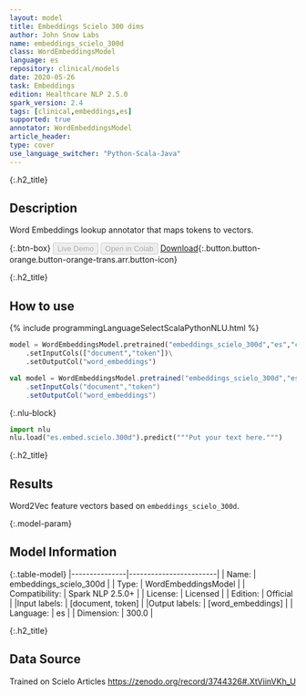 ```yaml
---
layout: model
title: Embeddings Scielo 300 dims
author: John Snow Labs
name: embeddings_scielo_300d
class: WordEmbeddingsModel
language: es
repository: clinical/models
date: 2020-05-26
task: Embeddings
edition: Healthcare NLP 2.5.0
spark_version: 2.4
tags: [clinical,embeddings,es]
supported: true
annotator: WordEmbeddingsModel
article_header:
type: cover
use_language_switcher: "Python-Scala-Java"
---
```


{:.h2_title}
## Description
Word Embeddings lookup annotator that maps tokens to vectors.

{:.btn-box}
<button class="button button-orange" disabled>Live Demo</button>
<button class="button button-orange" disabled>Open in Colab</button>
[Download](https://s3.amazonaws.com/auxdata.johnsnowlabs.com/clinical/models/embeddings_scielo_300d_es_2.5.0_2.4_1590467138742.zip){:.button.button-orange.button-orange-trans.arr.button-icon}

{:.h2_title}
## How to use 
<div class="tabs-box" markdown="1">

{% include programmingLanguageSelectScalaPythonNLU.html %}

```python
model = WordEmbeddingsModel.pretrained("embeddings_scielo_300d","es","clinical/models")\
	.setInputCols(["document","token"])\
	.setOutputCol("word_embeddings")
```

```scala
val model = WordEmbeddingsModel.pretrained("embeddings_scielo_300d","es","clinical/models")
	.setInputCols("document","token")
	.setOutputCol("word_embeddings")
```


{:.nlu-block}
```python
import nlu
nlu.load("es.embed.scielo.300d").predict("""Put your text here.""")
```

</div>

{:.h2_title}
## Results 
Word2Vec feature vectors based on ``embeddings_scielo_300d``.

{:.model-param}
## Model Information

{:.table-model}
|---------------|------------------------|
| Name:          | embeddings_scielo_300d |
| Type:   | WordEmbeddingsModel    |
| Compatibility: | Spark NLP 2.5.0+                 |
| License:       | Licensed               |
| Edition:       | Official             |
|Input labels:        | [document, token]        |
|Output labels:       | [word_embeddings]        |
| Language:      | es                     |
| Dimension:    | 300.0                  |

{:.h2_title}
## Data Source
Trained on Scielo Articles
https://zenodo.org/record/3744326#.XtViinVKh_U